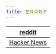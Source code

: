 ```yaml
---
title: 左耳朵耗子
---
```














| [reddit](https://www.reddit.com/)                |
| ------------------------------------------------ |
| [Hacker News](https://news.ycombinator.com/news) |



